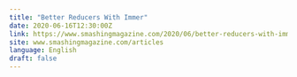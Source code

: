 ```yaml
---
title: "Better Reducers With Immer"
date: 2020-06-16T12:30:00Z
link: https://www.smashingmagazine.com/2020/06/better-reducers-with-immer/?utm_medium=RSS&utm_source=news.12bit.vn
site: www.smashingmagazine.com/articles
language: English
draft: false
---
```

